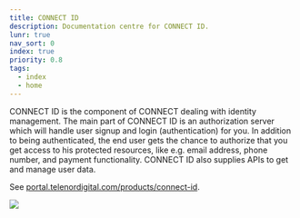 ```yaml
---
title: CONNECT ID
description: Documentation centre for CONNECT ID.
lunr: true
nav_sort: 0
index: true
priority: 0.8
tags:
  - index
  - home
---
```


CONNECT ID is the component of CONNECT dealing with identity management. The main part of CONNECT ID is an authorization server which will handle user signup and login (authentication) for you. In addition to being authenticated, the end user gets the chance to authorize that you get access to his protected resources, like e.g. email address, phone number, and payment functionality. CONNECT ID also supplies APIs to get and manage user data.

See [portal.telenordigital.com/products/connect-id](https://portal.telenordigital.com/products/connect-id).

<img src="https://portal.telenordigital.com/upload/_banner/Connect-1.png">